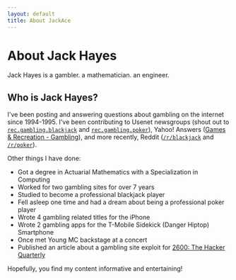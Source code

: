 ```yaml
---
layout: default
title: About JackAce
---
```

# About Jack Hayes

Jack Hayes is a gambler. a mathematician. an engineer.

## Who is Jack Hayes?

I've been posting and answering questions about gambling on the internet since 1994-1995. I've been contributing
to Usenet newsgroups (shout out to [`rec.gambling.blackjack`](https://groups.google.com/g/rec.gambling.blackjack)
and [`rec.gambling.poker`](https://groups.google.com/g/rec.gambling.poker)), Yahoo! Answers
([Games & Recreation - Gambling](https://web.archive.org/web/20120512004918/http://answers.yahoo.com/dir/index?sid=396545375)),
and more recently, Reddit ([`/r/blackjack`](https://reddit.com/r/blackjack/) and [`/r/poker`](https://reddit.com/r/poker/)).

Other things I have done:
* Got a degree in Actuarial Mathematics with a Specialization in Computing
* Worked for two gambling sites for over 7 years
* Studied to become a professional blackjack player
* Fell asleep one time and had a dream about being a professional poker player
* Wrote 4 gambling related titles for the iPhone
* Wrote 2 gambling apps for the T-Mobile Sidekick (Danger Hiptop) Smartphone
* Once met Young MC backstage at a concert
* Published an article about a gambling site exploit for [2600: The Hacker Quarterly](https://store.2600.com/collections/2000-2009/products/summer-2005)

Hopefully, you find my content informative and entertaining!
